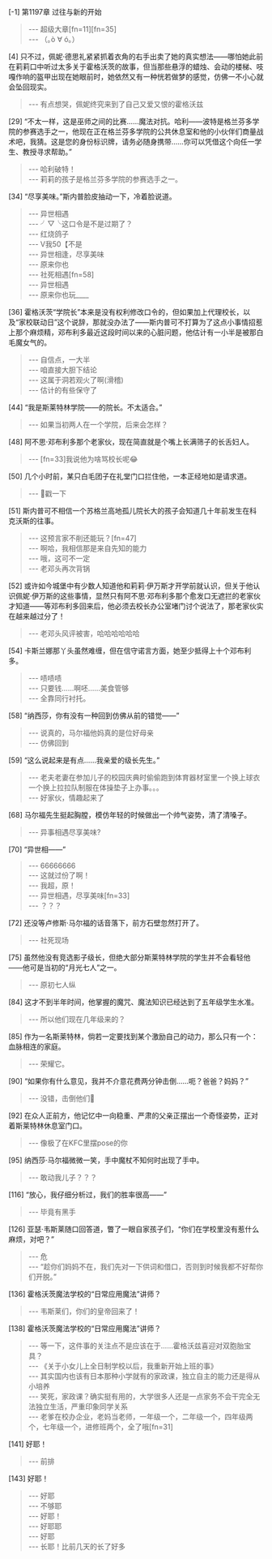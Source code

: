 
[-1] 第1197章 过往与新的开始
>--- 超级大章[fn=11][fn=35]<br>
>--- （｡ò ∀ ó｡）<br>

[4] 只不过，佩妮·德思礼紧紧抓着衣角的右手出卖了她的真实想法——哪怕她此前在莉莉口中听过太多关于霍格沃茨的故事，但当那些悬浮的蜡烛、会动的楼梯、吱嘎作响的盔甲出现在她眼前时，她依然又有一种恍若做梦的感觉，仿佛一不小心就会坠回现实。
>--- 有点想哭，佩妮终究来到了自己又爱又恨的霍格沃兹<br>

[29] “不太一样，这是巫师之间的比赛……魔法对抗。哈利——波特是格兰芬多学院的参赛选手之一，他现在正在格兰芬多学院的公共休息室和他的小伙伴们商量战术吧，我猜。这是您的身份标识牌，请务必随身携带……你可以凭借这个向任一学生、教授寻求帮助。”
>--- 哈利破特！<br>
>--- 莉莉的孩子是格兰芬多学院的参赛选手之一。<br>

[34] “尽享美味。”斯内普脸皮抽动一下，冷着脸说道。
>--- 异世相遇<br>
>--- ╯▽╰这口令是不是过期了？<br>
>--- 红烧鸽子<br>
>--- V我50【不是<br>
>--- 异世相逢，尽享美味<br>
>--- 原来你也<br>
>--- 社死相遇[fn=58]<br>
>--- 异世相遇<br>
>--- 原来你也玩____<br>

[36] 霍格沃茨“学院长”本来是没有权利修改口令的，但如果加上代理校长，以及“家校联动日”这个说辞，那就没办法了——斯内普可不打算为了这点小事情招惹上那个麻烦精，邓布利多最近这段时间以来的心脏问题，他估计有一小半是被那白毛魔女气的。
>--- 自信点，一大半<br>
>--- 咱直接大胆下结论<br>
>--- 这属于洞若观火了啊(滑稽)<br>
>--- 估计的有些保守了<br>

[44] “我是斯莱特林学院——的院长。不太适合。”
>--- 如果当初两人在一个学院，后来会怎样？<br>

[48] 阿不思·邓布利多那个老家伙，现在简直就是个嘴上长满筛子的长舌妇人。
>--- [fn=33]我说他为啥骂校长呢😂<br>

[50] 几个小时前，某只白毛团子在礼堂门口拦住他，一本正经地如是请求道。
>--- 🔪戳一下<br>

[51] 斯内普可不相信一个苏格兰高地孤儿院长大的孩子会知道几十年前发生在科克沃斯的往事。
>--- 这预言家不削还能玩？[fn=47]<br>
>--- 啊哈，我相信那是来自先知的能力<br>
>--- 哦，这可不一定<br>
>--- 老邓头再次背锅<br>

[52] 或许如今城堡中有少数人知道他和莉莉·伊万斯才开学前就认识，但关于他认识佩妮·伊万斯的这些事情，显然只有阿不思·邓布利多那个愈发口无遮拦的老家伙才知道——等邓布利多回来后，他必须去校长办公室堵门讨个说法了，那老家伙实在越来越过分了！
>--- 老邓头风评被害，哈哈哈哈哈哈<br>

[54] 卡斯兰娜那丫头虽然难缠，但在信守诺言方面，她至少抵得上十个邓布利多。
>--- 啧啧啧<br>
>--- 只要钱……啊呸……美食管够<br>
>--- 全靠同行衬托。<br>

[58] “纳西莎，你有没有一种回到仿佛从前的错觉——”
>--- 说真的，马尔福他妈真的是位好母亲<br>
>--- 仿佛回到<br>

[59] “这么说起来是有点……我亲爱的级长先生。”
>--- 老夫老妻在参加儿子的校园庆典时偷偷跑到体育器材室里一个换上球衣一个换上拉拉队制服在体操垫子上办事。。。<br>
>--- 好家伙，情趣起来了<br>

[68] 马尔福先生挺起胸膛，模仿年轻的时候做出一个帅气姿势，清了清嗓子。
>--- 异事相遇尽享美味?<br>

[70] “异世相——”
>--- 66666666<br>
>--- 这就过份了啊！<br>
>--- 我超，原！<br>
>--- 异世相遇，尽享美味[fn=33]<br>
>--- ？？？<br>

[72] 还没等卢修斯·马尔福的话音落下，前方石壁忽然打开了。
>--- 社死现场<br>

[75] 虽然他没有竞选影子级长，但绝大部分斯莱特林学院的学生并不会看轻他——他可是当初的“月光七人”之一。
>--- 原初七人纵<br>

[84] 这才不到半年时间，他掌握的魔咒、魔法知识已经达到了五年级学生水准。
>--- 所以他们现在几年级来的？<br>

[85] 作为一名斯莱特林，倘若一定要找到某个激励自己的动力，那么只有一个：血脉相连的家庭。
>--- 荣耀它。<br>

[90] “如果你有什么意见，我并不介意花费两分钟击倒……呃？爸爸？妈妈？”
>--- 没错，击倒他们🐶<br>

[92] 在众人正前方，他记忆中一向稳重、严肃的父亲正摆出一个奇怪姿势，正对着斯莱特林休息室门口。
>--- 像极了在KFC里摆pose的你<br>

[95] 纳西莎·马尔福微微一笑，手中魔杖不知何时出现了手中。
>--- 敢动我儿子？？？<br>

[116] “放心，我仔细分析过，我们的胜率很高——”
>--- 毕竟有黑手<br>

[126] 亚瑟·韦斯莱随口回答道，瞥了一眼自家孩子们，“你们在学校里没有惹什么麻烦，对吧？”
>--- 危<br>
>--- “趁你们妈妈不在，我们先对一下供词和借口，否则到时候我都不好帮你们开脱。”<br>

[136] 霍格沃茨魔法学校的“日常应用魔法”讲师？
>--- 韦斯莱们，你们的皇帝回来了！<br>

[138] 霍格沃茨魔法学校的“日常应用魔法”讲师？
>--- 等一下，这件事的关注点不是应该在于……霍格沃兹喜迎对双胞胎宝具？<br>
>--- 《关于小女儿上全日制学校以后，我重新开始上班的事》<br>
>--- 其实国内也该有日本那种小学就有的家政课，独立自主的能力还是得从小培养<br>
>--- 笑死，家政课？确实挺有用的，大学很多人还是一点家务不会干完全无法独立生活，严重印象同学关系<br>
>--- 老爹在校办企业，老妈当老师，一年级一个，二年级一个，四年级两个，七年级一个，进修班两个，全了哦[fn=31]<br>

[141] 好耶！
>--- 前排<br>

[143] 好耶！
>--- 好耶<br>
>--- 不够耶<br>
>--- 好耶！<br>
>--- 好耶耶<br>
>--- 好耶<br>
>--- 长耶！比前几天的长了好多<br>
